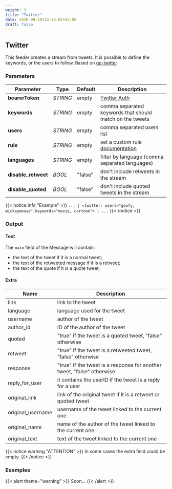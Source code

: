 ```yaml
---
weight: 3
title: "Twitter"
date: 2020-09-16T22:38:02+02:00
draft: false
---
```


## Twitter

This feeder creates a stream from tweets. It is possible to define the keywords, or the users to follow.
Based on [go-twitter](github.com/g8rswimmer/go-twitter/v2)

### Parameters

| Parameter           | Type     | Default | Description                                                                                                                        |
|---------------------|----------|---------|------------------------------------------------------------------------------------------------------------------------------------|
| **bearerToken**     | _STRING_ | empty   | [Twitter Auth](https://developer.twitter.com/en/docs/twitter-api/getting-started/guide)                                            |
| **keywords**        | _STRING_ | empty   | comma separated keywords that should match on the tweets                                                                           |
| **users**           | _STRING_ | empty   | comma separated users list                                                                                                         |
| **rule**            | _STRING_ | empty   | set a custom rule [documentation](https://developer.twitter.com/en/docs/twitter-api/tweets/filtered-stream/integrate/build-a-rule) |
| **languages**       | _STRING_ | empty   | filter by language (comma separated languages)                                                                                     |
| **disable_retweet** | _BOOL_   | "false" | don't include retweets in the stream                                                                                               |
| **disable_quoted**  | _BOOL_   | "false" | don't include quoted tweets in the stream                                                                                          |
 
{{< notice info "Example" >}} 
`... | <twitter: users="goofy, mickeymouse",keywords="movie, cartoon"> | ...`
{{< /notice >}}

### Output

#### Text

The `main` field of the Message will contain:

 * the text of the tweet if it is a normal tweet;
 * the text of the retweeted message if it is a retweet;
 * the text of the quote if it is a quote tweet;

#### Extra

| Name              | Description                                                            |
|-------------------|------------------------------------------------------------------------|
| link              | link to the tweet                                                      |
| language          | language used for the tweet                                            |
| username          | author of the tweet                                                    |
| author_id         | ID of the author of the tweet                                          |
| quoted            | "true" if the tweet is a quoted tweet, "false" otherwise               |
| retweet           | "true" if the tweet is a retweeted tweet, "false" otherwise            |
| response          | "true" if the tweet is a response for another tweet, "false" otherwise |
| reply_for_user    | it contains the userID if the tweet is a reply for a user              |
| original_link     | link of the original tweet if it is a retweet or quoted tweet          |
| original_username | username of the tweet linked to the current one                        |
| original_name     | name of the author of the tweet linked to the current one              |
| original_text     | text of the tweet linked to the current one                            |

{{< notice warning "ATTENTION" >}} 
In some cases the extra field could be empty.
{{< /notice >}}

### Examples

{{< alert theme="warning" >}}
Soon...
{{< /alert >}} 